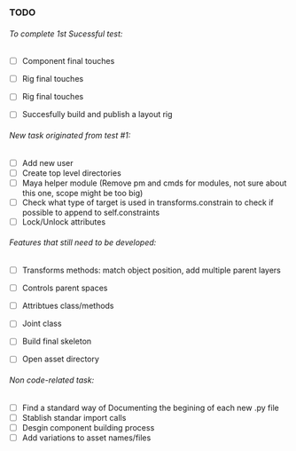 ### TODO

###### To complete 1st Sucessful test:
- [ ] Component final touches
- [ ] Rig final touches
- [ ] Rig final touches
- [ ] Succesfully build and publish a layout rig


###### New task originated from test #1:

- [ ] Add new user
- [ ] Create top level directories
- [ ] Maya helper module (Remove pm and cmds for modules, not sure about this one, scope might be too big)
- [ ] Check what type of target is used in transforms.constrain to check if possible to append to self.constraints 
- [ ] Lock/Unlock attributes

###### Features that still need to be developed:

- [ ] Transforms methods: match object position, add multiple parent layers
- [ ] Controls parent spaces
- [ ] Attribtues class/methods
- [ ] Joint class
- [ ] Build final skeleton
- [ ] Open asset directory



###### Non code-related task:

- [ ] Find a standard way of Documenting the begining of each new .py file
- [ ] Stablish standar import calls
- [ ] Desgin component building process
- [ ] Add variations to asset names/files

